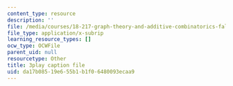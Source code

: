 ```yaml
---
content_type: resource
description: ''
file: /media/courses/18-217-graph-theory-and-additive-combinatorics-fall-2019/da17b08519e655b1b1f06480093ecaa9_YAo1sd4kuOQ.vtt
file_type: application/x-subrip
learning_resource_types: []
ocw_type: OCWFile
parent_uid: null
resourcetype: Other
title: 3play caption file
uid: da17b085-19e6-55b1-b1f0-6480093ecaa9
---
```

